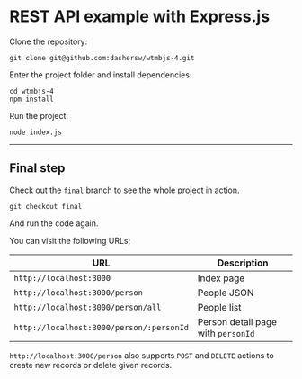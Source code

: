 # REST API example with Express.js

Clone the repository:

```
git clone git@github.com:dashersw/wtmbjs-4.git
```

Enter the project folder and install dependencies:

```
cd wtmbjs-4
npm install
```

Run the project:

```
node index.js
```

----

## Final step

Check out the `final` branch to see the whole project in action.

```
git checkout final
```

And run the code again.

You can visit the following URLs;

| URL | Description
| --- | ---
| `http://localhost:3000` | Index page
| `http://localhost:3000/person` | People JSON
| `http://localhost:3000/person/all` | People list
| `http://localhost:3000/person/:personId` | Person detail page with `personId`

`http://localhost:3000/person` also supports `POST` and `DELETE` actions to
create new records or delete given records.
